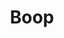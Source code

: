 ---
title: Boop
date: 
draft: false

# descripcion
description : Pulsera en plata 925 y cristales. Largo no regulable.

materials: Plata 925

color: 

dimensions: Largo 19 cm

code: 03-21-0903

type: "Pulseras"

categories: []

price: $1.680,00

price_eftvo: $1.430,00

# Images
# first image will be shown in the product page
images:
  # - image: "images/path_to_image"
  # La ubicacion de las imagenes es imagenes/Pulseras/Pulseras.Microcubic/03-21-0903-boop
  - image: "./images/pulseras/microcubic/03-21-0903-boop.jpg"
---